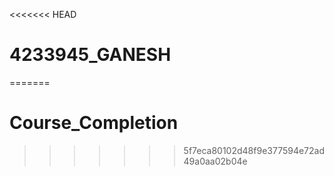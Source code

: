 <<<<<<< HEAD
# 4233945_GANESH
=======
# Course_Completion
>>>>>>> 5f7eca80102d48f9e377594e72ad49a0aa02b04e
